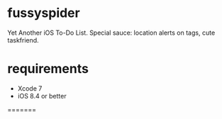 # fussyspider
Yet Another iOS To-Do List. Special sauce: location alerts on tags, cute taskfriend.

# requirements
* Xcode 7
* iOS 8.4 or better

=======
